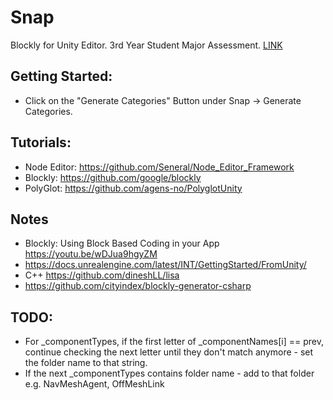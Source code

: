 # Snap
Blockly for Unity Editor.
3rd Year Student Major Assessment. [LINK](https://github.com/DavidAzouz29/Snap)

## Getting Started:
- Click on the "Generate Categories" Button under Snap -> Generate Categories.

## Tutorials:
- Node Editor: https://github.com/Seneral/Node_Editor_Framework
- Blockly: https://github.com/google/blockly 
- PolyGlot: https://github.com/agens-no/PolyglotUnity 

## Notes
- Blockly: Using Block Based Coding in your App https://youtu.be/wDJua9hgyZM
- https://docs.unrealengine.com/latest/INT/GettingStarted/FromUnity/
- C++ https://github.com/dineshLL/lisa
- https://github.com/cityindex/blockly-generator-csharp

## TODO:
- For _componentTypes, if the first letter of _componentNames[i] == prev, 
continue checking the next letter until they don't match anymore - set the folder name to that string.
- If the next _componentTypes contains folder name - add to that folder e.g. NavMeshAgent, OffMeshLink